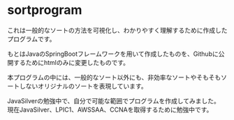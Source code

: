 # sortprogram
これは一般的なソートの方法を可視化し、わかりやすく理解するために作成したプログラムです。

もとはJavaのSpringBootフレームワークを用いて作成したものを、Githubに公開するためにhtmlのみに変更したものです。

本プログラムの中には、一般的なソート以外にも、非効率なソートやそもそもソートしないオリジナルのソートを表現しています。

JavaSilverの勉強中で、自分で可能な範囲でプログラムを作成してみました。
現在JavaSilver、LPIC1、AWSSAA、CCNAを取得するために勉強中です。
